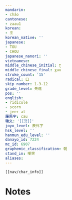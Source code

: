 ```yaml
---
mandarin:
- cháo
cantonese:
- zaau1
korean:
- 조
korean_native: ''
japanese:
- TOU
- CHOU
japanese_nanori: ''
vietnamese:
middle_chinese_initial: ʈ
middle_chinese_final: ɣau
stroke_count: '15'
radical: 口
skip_number: 1-3-12
grade_level: 先進
pos: ''
english:
- ridicule
- scorn
- jeer at
羅馬字: cau
韓文: '[[찻]]'
joyo_level: 表外字
hsk_level: ''
hanmun_edu_level: ''
danayo_id: 7224
mc_id: 6907
graphemic_classification: 朝
stand_in: 嘲笑
aliases:
---
```

```meta-bind-embed
[[nav/char_info]]
```

# Notes
